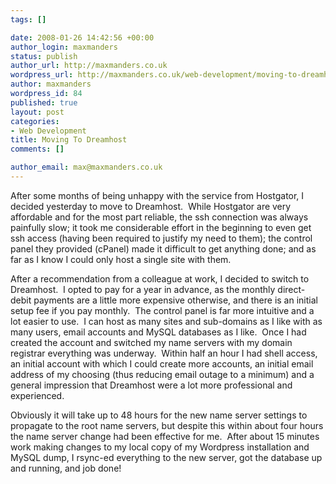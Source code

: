 ```yaml
--- 
tags: []

date: 2008-01-26 14:42:56 +00:00
author_login: maxmanders
status: publish
author_url: http://maxmanders.co.uk
wordpress_url: http://maxmanders.co.uk/web-development/moving-to-dreamhost/
author: maxmanders
wordpress_id: 84
published: true
layout: post
categories: 
- Web Development
title: Moving To Dreamhost
comments: []

author_email: max@maxmanders.co.uk
---
```

After some months of being unhappy with the service from Hostgator, I decided yesterday to move to Dreamhost.&nbsp; While Hostgator are very affordable and for the most part reliable, the ssh connection was always painfully slow; it took me considerable effort in the beginning to even get ssh access (having been required to justify my need to them); the control panel they provided (cPanel) made it difficult to get anything done; and as far as I know I could only host a single site with them.

After a recommendation from a colleague at work, I decided to switch to Dreamhost.&nbsp; I opted to pay for a year in advance, as the monthly direct-debit payments are a little more expensive otherwise, and there is an initial setup fee if you pay monthly.&nbsp; The control panel is far more intuitive and a lot easier to use.&nbsp; I can host as many sites and sub-domains as I like with as many users, email accounts and MySQL databases as I like.&nbsp; Once I had created the account and switched my name servers with my domain registrar everything was underway.&nbsp; Within half an hour I had shell access, an initial account with which I could create more accounts, an initial email address of my choosing (thus reducing email outage to a minimum) and a general impression that Dreamhost were a lot more professional and experienced.

Obviously it will take up to 48 hours for the new name server settings to propagate to the root name servers, but despite this within about four hours the name server change had been effective for me.&nbsp; After about 15 minutes work making changes to my local copy of my Wordpress installation and MySQL dump, I rsync-ed everything to the new server, got the database up and running, and job done!

